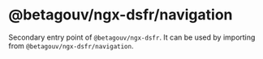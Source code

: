 # @betagouv/ngx-dsfr/navigation

Secondary entry point of `@betagouv/ngx-dsfr`. It can be used by importing from `@betagouv/ngx-dsfr/navigation`.
